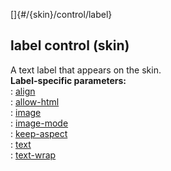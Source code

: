 []{#/{skin}/control/label}    
## label control (skin)    
A text label that appears on the skin.    
**Label-specific parameters:**    
:   [align](/ref/%7Bskin%7D/param/align.md)    
:   [allow-html](/ref/%7Bskin%7D/param/allow-html.md)    
:   [image](/ref/%7Bskin%7D/param/image.md)    
:   [image-mode](/ref/%7Bskin%7D/param/image-mode.md)    
:   [keep-aspect](/ref/%7Bskin%7D/param/keep-aspect.md)    
:   [text](/ref/%7Bskin%7D/param/text.md)    
:   [text-wrap](/ref/%7Bskin%7D/param/text-wrap.md)  